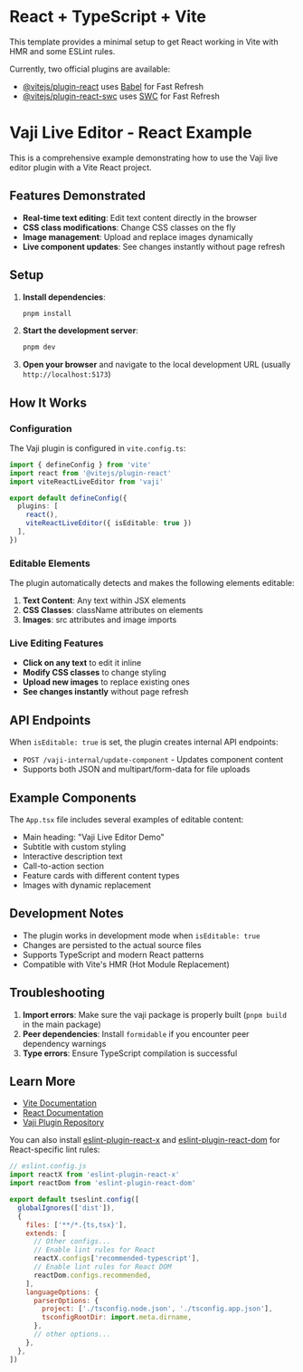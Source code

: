 # React + TypeScript + Vite

This template provides a minimal setup to get React working in Vite with HMR and some ESLint rules.

Currently, two official plugins are available:

- [@vitejs/plugin-react](https://github.com/vitejs/vite-plugin-react/blob/main/packages/plugin-react) uses [Babel](https://babeljs.io/) for Fast Refresh
- [@vitejs/plugin-react-swc](https://github.com/vitejs/vite-plugin-react/blob/main/packages/plugin-react-swc) uses [SWC](https://swc.rs/) for Fast Refresh

# Vaji Live Editor - React Example

This is a comprehensive example demonstrating how to use the Vaji live editor plugin with a Vite React project.

## Features Demonstrated

- **Real-time text editing**: Edit text content directly in the browser
- **CSS class modifications**: Change CSS classes on the fly
- **Image management**: Upload and replace images dynamically
- **Live component updates**: See changes instantly without page refresh

## Setup

1. **Install dependencies**:
   ```bash
   pnpm install
   ```

2. **Start the development server**:
   ```bash
   pnpm dev
   ```

3. **Open your browser** and navigate to the local development URL (usually `http://localhost:5173`)

## How It Works

### Configuration

The Vaji plugin is configured in `vite.config.ts`:

```typescript
import { defineConfig } from 'vite'
import react from '@vitejs/plugin-react'
import viteReactLiveEditor from 'vaji'

export default defineConfig({
  plugins: [
    react(),
    viteReactLiveEditor({ isEditable: true })
  ],
})
```

### Editable Elements

The plugin automatically detects and makes the following elements editable:

1. **Text Content**: Any text within JSX elements
2. **CSS Classes**: className attributes on elements
3. **Images**: src attributes and image imports

### Live Editing Features

- **Click on any text** to edit it inline
- **Modify CSS classes** to change styling
- **Upload new images** to replace existing ones
- **See changes instantly** without page refresh

## API Endpoints

When `isEditable: true` is set, the plugin creates internal API endpoints:

- `POST /vaji-internal/update-component` - Updates component content
- Supports both JSON and multipart/form-data for file uploads

## Example Components

The `App.tsx` file includes several examples of editable content:

- Main heading: "Vaji Live Editor Demo"
- Subtitle with custom styling
- Interactive description text
- Call-to-action section
- Feature cards with different content types
- Images with dynamic replacement

## Development Notes

- The plugin works in development mode when `isEditable: true`
- Changes are persisted to the actual source files
- Supports TypeScript and modern React patterns
- Compatible with Vite's HMR (Hot Module Replacement)

## Troubleshooting

1. **Import errors**: Make sure the vaji package is properly built (`pnpm build` in the main package)
2. **Peer dependencies**: Install `formidable` if you encounter peer dependency warnings
3. **Type errors**: Ensure TypeScript compilation is successful

## Learn More

- [Vite Documentation](https://vite.dev/)
- [React Documentation](https://react.dev/)
- [Vaji Plugin Repository](../../..)

You can also install [eslint-plugin-react-x](https://github.com/Rel1cx/eslint-react/tree/main/packages/plugins/eslint-plugin-react-x) and [eslint-plugin-react-dom](https://github.com/Rel1cx/eslint-react/tree/main/packages/plugins/eslint-plugin-react-dom) for React-specific lint rules:

```js
// eslint.config.js
import reactX from 'eslint-plugin-react-x'
import reactDom from 'eslint-plugin-react-dom'

export default tseslint.config([
  globalIgnores(['dist']),
  {
    files: ['**/*.{ts,tsx}'],
    extends: [
      // Other configs...
      // Enable lint rules for React
      reactX.configs['recommended-typescript'],
      // Enable lint rules for React DOM
      reactDom.configs.recommended,
    ],
    languageOptions: {
      parserOptions: {
        project: ['./tsconfig.node.json', './tsconfig.app.json'],
        tsconfigRootDir: import.meta.dirname,
      },
      // other options...
    },
  },
])
```

